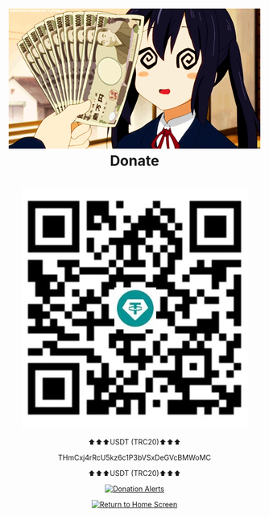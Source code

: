 <!DOCTYPE html>
<html>
<body>
	<h1 align="center">
		<img src="res/donate.gif">
		<br>
		Donate
	</h1><br>
	<div align="center">

<img src="res/USDT (TRC20).jpg">
<br>
<p>⬆⬆⬆USDT (TRC20)⬆⬆⬆</p>
<p>THmCxj4rRcU5kz6c1P3bVSxDeGVcBMWoMC</p>
<p>⬆⬆⬆USDT (TRC20)⬆⬆⬆</p>

[![Donation Alerts](https://img.shields.io/badge/Donation_Alerts-94CEC0?style=for-the-badge&logo=donate&logoColor=white)](https://www.donationalerts.com/r/dxsarz)	
		
[![Return to Home Screen](https://img.shields.io/badge/Home_Screen-000000?style=for-the-badge&logo=home&logoColor=white)](https://github.com/xXxCLOTIxXx)
	</div>
</body>
<html>

